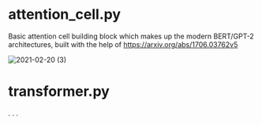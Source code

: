 # attention_cell.py

Basic attention cell building block which makes up the modern BERT/GPT-2 architectures, built with the help of https://arxiv.org/abs/1706.03762v5

![2021-02-20 (3)](https://user-images.githubusercontent.com/73109076/108578998-e8fb6480-731c-11eb-8918-080d8ef17e8e.png)

# transformer.py

. . . 
